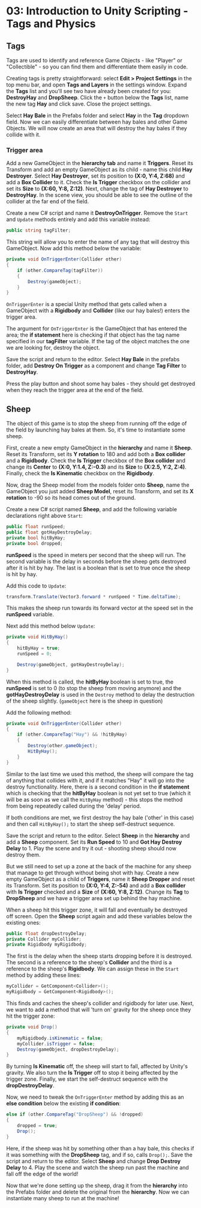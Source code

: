 # 03: Introduction to Unity Scripting - Tags and Physics

## Tags

Tags are used to identify and reference Game Objects - like "Player" or "Collectible" - so you can find them and differentiate them easily in code.

Creating tags is pretty straightforward: select **Edit > Project Settings** in the top menu bar, and open **Tags and Layers** in the settings window. Expand the **Tags** list and you'll see two have already been created for you: **DestroyHay** and **DropSheep**. Click the `+` button below the **Tags** list, name the new tag **Hay** and click save. Close the project settings.

Select **Hay Bale** in the Prefabs folder and select **Hay** in the **Tag** dropdown field. Now we can easily differentiate between hay bales and other Game Objects. We will now create an area that will destroy the hay bales if they collide with it.

### Trigger area

Add a new GameObject in the **hierarchy tab** and name it **Triggers**. Reset its Transform and add an empty GameObject as its child - name this child **Hay Destroyer**. Select **Hay Destroyer**, set its position to **(X:0, Y:4, Z:68)** and add a **Box Collider** to it. Check the **Is Trigger** checkbox on the collider and set its **Size** to **(X:60, Y:8, Z:12)**. Next, change the tag of **Hay Destroyer** to **DestroyHay**. In the scene view, you should be able to see the outline of the collider at the far end of the field.

Create a new C# script and name it **DestroyOnTrigger**. Remove the `Start` and `Update` methods entirely and add this variable instead:

```csharp
public string tagFilter;
```

This string will allow you to enter the name of any tag that will destroy this GameObject. Now add this method below the variable:

```csharp
private void OnTriggerEnter(Collider other) 
{
    if (other.CompareTag(tagFilter)) 
    {
        Destroy(gameObject); 
    }
}
```

`OnTriggerEnter` is a special Unity method that gets called when a GameObject with a **Rigidbody** and **Collider** (like our hay bales!) enters the trigger area.

The argument for `OnTriggerEnter` is the GameObject that has entered the area; the **if statement** here is checking if that object has the tag name specified in our **tagFilter** variable. If the tag of the object matches the one we are looking for, destroy the object.

Save the script and return to the editor. Select **Hay Bale** in the prefabs folder, add **Destroy On Trigger** as a component and change **Tag Filter** to **DestroyHay**.

Press the play button and shoot some hay bales - they should get destroyed when they reach the trigger area at the end of the field.

## Sheep

The object of this game is to stop the sheep from running off the edge of the field by launching hay bales at them. So, it's time to instantiate some sheep.

First, create a new empty GameObject in the **hierarchy** and name it **Sheep**. Reset its Transform, set its **Y rotation** to 180 and add both a **Box collider** and a **Rigidbody**. Check the **Is Trigger** checkbox of the **Box collider** and change its **Center** to **(X:0, Y:1.4, Z:-0.3)** and its **Size** to **(X:2.5, Y:2, Z:4)**. Finally, check the **Is Kinematic** checkbox on the **Rigidbody**.

Now, drag the Sheep model from the models folder onto **Sheep**, name the GameObject you just added **Sheep Model**, reset its Transform, and set its **X rotation** to -90 so its head comes out of the ground.

Create a new C# script named **Sheep**, and add the following variable declarations right above `Start`:

```csharp
public float runSpeed; 
public float gotHayDestroyDelay; 
private bool hitByHay; 
private bool dropped; 
```

**runSpeed** is the speed in meters per second that the sheep will run. The second variable is the delay in seconds before the sheep gets destroyed after it is hit by hay. The last is a boolean that is set to true once the sheep is hit by hay.

Add this code to `Update`:

```csharp
transform.Translate(Vector3.forward * runSpeed * Time.deltaTime);
```

This makes the sheep run towards its forward vector at the speed set in the **runSpeed** variable.

Next add this method below `Update`:

```csharp
private void HitByHay()
{
    hitByHay = true; 
    runSpeed = 0;

    Destroy(gameObject, gotHayDestroyDelay);
}
```

When this method is called, the **hitByHay** boolean is set to true, the **runSpeed** is set to 0 (to stop the sheep from moving anymore) and the **gotHayDestroyDelay** is used in the `Destroy` method to delay the destruction of the sheep slightly. (`gameObject` here is the sheep in question)

Add the following method:

```csharp
private void OnTriggerEnter(Collider other) 
{
    if (other.CompareTag("Hay") && !hitByHay) 
    {
        Destroy(other.gameObject); 
        HitByHay(); 
    }
}
```

Similar to the last time we used this method, the sheep will compare the tag of anything that collides with it, and if it matches "Hay" it will go into the destroy functionality. Here, there is a second condition in the **if statement** which is checking that the **hitByHay** boolean is not yet set to true (which it will be as soon as we call the `HitByHay` method) - this stops the method from being repeatedly called during the 'delay' period.

If both conditions are met, we first destroy the hay bale ('other' in this case) and then call `HitByHay();` to start the sheep self-destruct sequence.

Save the script and return to the editor. Select **Sheep** in the **hierarchy** and add a **Sheep** component. Set its **Run Speed** to 10 and **Got Hay Destroy Delay** to 1. Play the scene and try it out - shooting sheep should now destroy them.

But we still need to set up a zone at the back of the machine for any sheep that manage to get through without being shot with hay. Create a new empty GameObject as a child of **Triggers**, name it **Sheep Dropper** and reset its Transform. Set its position to **(X:0, Y:4, Z:-54)** and add a **Box collider** with **Is Trigger** checked and a **Size** of **(X:60, Y:8, Z:12)**. Change its **Tag** to **DropSheep** and we have a trigger area set up behind the hay machine.

When a sheep hit this trigger zone, it will fall and eventually be destroyed off screen. Open the **Sheep** script again and add these variables below the existing ones:

```csharp
public float dropDestroyDelay; 
private Collider myCollider; 
private Rigidbody myRigidbody; 
```

The first is the delay when the sheep starts dropping before it is destroyed. The second is a reference to the sheep's **Collider** and the third is a reference to the sheep's **Rigidbody**. We can assign these in the `Start` method by adding these lines:

```csharp
myCollider = GetComponent<Collider>();
myRigidbody = GetComponent<Rigidbody>();
```

This finds and caches the sheep's collider and rigidbody for later use. Next, we want to add a method that will 'turn on' gravity for the sheep once they hit the trigger zone:

```csharp
private void Drop()
{
    myRigidbody.isKinematic = false; 
    myCollider.isTrigger = false; 
    Destroy(gameObject, dropDestroyDelay); 
}
```

By turning **Is Kinematic** off, the sheep will start to fall, affected by Unity's gravity. We also turn the **Is Trigger** off to stop it being affected by the trigger zone. Finally, we start the self-destruct sequence with the **dropDestroyDelay**.

Now, we need to tweak the `OnTriggerEnter` method by adding this as an **else condition** below the existing **if condition**:

```csharp
else if (other.CompareTag("DropSheep") && !dropped)
{
    dropped = true;
    Drop();
}
```

Here, if the sheep was hit by something other than a hay bale, this checks if it was something with the **DropSheep** tag, and if so, calls `Drop();`. Save the script and return to the editor. Select **Sheep** and change **Drop Destroy Delay** to 4. Play the scene and watch the sheep run past the machine and fall off the edge of the world!

Now that we're done setting up the sheep, drag it from the **hierarchy** into the Prefabs folder and delete the original from the **hierarchy**. Now we can instantiate many sheep to run at the machine!
